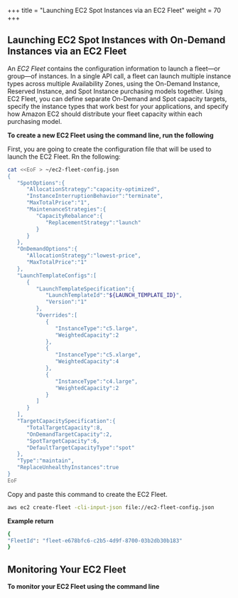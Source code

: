 +++
title = "Launching EC2 Spot Instances via an EC2 Fleet"
weight = 70
+++

## Launching EC2 Spot Instances with On-Demand Instances via an EC2 Fleet

An *EC2 Fleet* contains the configuration information to launch a
fleet—or group—of instances. In a single API call, a fleet can launch
multiple instance types across multiple Availability Zones, using the
On-Demand Instance, Reserved Instance, and Spot Instance purchasing
models together. Using EC2 Fleet, you can define separate On-Demand and
Spot capacity targets, specify the instance types that work best for
your applications, and specify how Amazon EC2 should distribute your
fleet capacity within each purchasing model.

**To create a new EC2 Fleet using the command line, run the following**

First, you are going to create the configuration file that will be used to launch the EC2 Fleet. Rn the following:

```bash
cat <<EoF > ~/ec2-fleet-config.json
{
   "SpotOptions":{
      "AllocationStrategy":"capacity-optimized",
      "InstanceInterruptionBehavior":"terminate",
      "MaxTotalPrice":"1",
      "MaintenanceStrategies":{
         "CapacityRebalance":{
            "ReplacementStrategy":"launch"
         }
      }
   },
   "OnDemandOptions":{
      "AllocationStrategy":"lowest-price",
      "MaxTotalPrice":"1"
   },
   "LaunchTemplateConfigs":[
      {
         "LaunchTemplateSpecification":{
            "LaunchTemplateId":"${LAUNCH_TEMPLATE_ID}",
            "Version":"1"
         },
         "Overrides":[
            {
               "InstanceType":"c5.large",
               "WeightedCapacity":2
            },
            {
               "InstanceType":"c5.xlarge",
               "WeightedCapacity":4
            },
            {
               "InstanceType":"c4.large",
               "WeightedCapacity":2
            }
         ]
      }
   ],
   "TargetCapacitySpecification":{
      "TotalTargetCapacity":8,
      "OnDemandTargetCapacity":2,
      "SpotTargetCapacity":6,
      "DefaultTargetCapacityType":"spot"
   },
   "Type":"maintain",
   "ReplaceUnhealthyInstances":true
}
EoF
```

Copy and paste this command to create the EC2 Fleet.

```bash
aws ec2 create-fleet -cli-input-json file://ec2-fleet-config.json
```

**Example return**

```bash
{
"FleetId": "fleet-e678bfc6-c2b5-4d9f-8700-03b2db30b183"
}
```

## Monitoring Your EC2 Fleet

**To monitor your EC2 Fleet using the command line**
